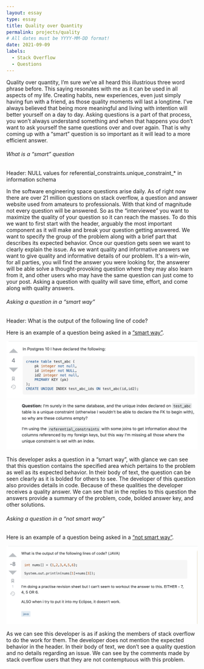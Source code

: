 ```yaml
---
layout: essay
type: essay
title: Quality over Quantity
permalink: projects/quality
# All dates must be YYYY-MM-DD format!
date: 2021-09-09
labels:
  - Stack Overflow
  - Questions
---
```


Quality over quantity, I’m sure we’ve all heard this illustrious three word phrase before. This saying resonates with me as it can be used in all aspects of my life. Creating habits, new experiences, even just simply having fun with a friend, as those quality moments will last a longtime. I’ve always believed that being more meaningful and living with intention will better yourself on a day to day. Asking questions is a part of that process, you won’t always understand something and when that happens you don’t want to ask yourself the same questions over and over again. That is why coming up with a “smart” question is so important as it will lead to a more efficient answer. 

###### What is a “smart” question

Header: NULL values for referential_constraints.unique_constraint_* in information schema

In the software engineering space questions arise daily. As of right now there are over 21 million questions on stack overflow, a question and answer website used from amateurs to professionals. With that kind of magnitude not every question will be answered. So as the “interviewee” you want to maximize the quality of your question so it can reach the masses. To do this we want to first start with the header, arguably the most important component as it will make and break your question getting answered. We want to specify the group of the problem along with a brief part that describes its expected behavior. Once our question gets seen we want to clearly explain the issue. As we want quality and informative answers we want to give quality and informative details of our problem. It's a win-win, for all parties, you will find the answer you were looking for, the answerer will be able solve a thought-provoking question where they may also learn from it, and other users who may have the same question can just come to your post. Asking a question with quality will save time, effort, and come along with quality answers.   

###### Asking a question in a “smart way”
Header: What is the output of the following line of code?

Here is an example of a question being asked in a [“smart way”](https://stackoverflow.com/questions/61249732/null-values-for-referential-constraints-unique-constraint-columns-in-informati).

<img class ="ui medium right floated rounded image" src="../images/SO1y.png">
<img class ="ui medium right floated rounded image" src="../images/SO1x.png">

This developer asks a question in a “smart way”, with glance we can see that this question contains the specified area which pertains to the problem as well as its expected behavior. In their body of text, the question can be seen clearly as it is bolded for others to see. The developer of this question also provides details in code. Because of these qualities the developer receives a quality answer. We can see that in the replies to this question the answers provide a summary of the problem, code, bolded answer key, and other solutions.    


###### Asking a question in a “not smart way”        

Here is an example of a question being asked in a [“not smart way”](https://stackoverflow.com/questions/46439153/what-is-the-output-of-the-following-line-of-code).

<img class ="ui medium right floated rounded image" src="../images/SO2.png">

As we can see this developer is as if asking the members of stack overflow to do the work for them. The developer does not mention the expected behavior in the header. In their body of text, we don’t see a quality question and no details regarding an issue. We can see by the comments made by stack overflow users that they are not contemptuous with this problem.  

